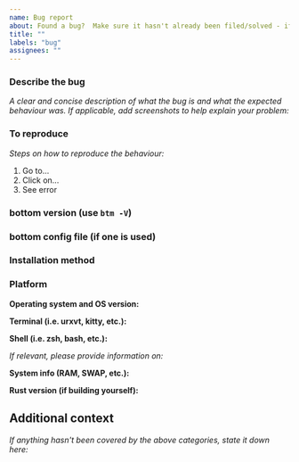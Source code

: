```yaml
---
name: Bug report
about: Found a bug?  Make sure it hasn't already been filed/solved - if so, please report it!
title: ""
labels: "bug"
assignees: ""
---
```


### Describe the bug

_A clear and concise description of what the bug is and what the expected behaviour was. If applicable, add screenshots to help explain your problem:_

### To reproduce

_Steps on how to reproduce the behaviour:_

1. Go to...
2. Click on...
3. See error

### bottom version (use `btm -V`)

### bottom config file (if one is used)

### Installation method

### Platform

**Operating system and OS version:**

**Terminal (i.e. urxvt, kitty, etc.):**

**Shell (i.e. zsh, bash, etc.):**

_If relevant, please provide information on:_

**System info (RAM, SWAP, etc.):**

**Rust version (if building yourself):**

## Additional context

_If anything hasn't been covered by the above categories, state it down here:_
